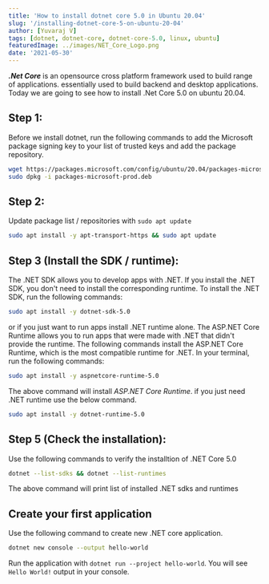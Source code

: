```yaml
---
title: 'How to install dotnet core 5.0 in Ubuntu 20.04'
slug: '/installing-dotnet-core-5-on-ubuntu-20-04'
author: [Yuvaraj V]
tags: [dotnet, dotnet-core, dotnet-core-5.0, linux, ubuntu]
featuredImage: ../images/NET_Core_Logo.png
date: '2021-05-30'
---
```


***.Net Core*** is an opensource cross platform framework used to build range of applications. essentially used to build backend and desktop applications.
Today we are going to see how to install .Net Core 5.0 on ubuntu 20.04.

## Step 1: 
Before we install dotnet, run the following commands to add the Microsoft package signing key to your list of trusted keys and add the package repository.

```bash
wget https://packages.microsoft.com/config/ubuntu/20.04/packages-microsoft-prod.deb -O packages-microsoft-prod.deb
sudo dpkg -i packages-microsoft-prod.deb
```

## Step 2:
Update package list / repositories with `sudo apt update`

```bash
sudo apt install -y apt-transport-https && sudo apt update
```

## Step 3 (Install the SDK / runtime):

The .NET SDK allows you to develop apps with .NET. If you install the .NET SDK, you don't need to install the corresponding runtime. To install the .NET SDK, run the following commands:

```bash
sudo apt install -y dotnet-sdk-5.0
```

or if you just want to run apps install .NET runtime alone.
The ASP.NET Core Runtime allows you to run apps that were made with .NET that didn't provide the runtime. The following commands install the ASP.NET Core Runtime, which is the most compatible runtime for .NET. In your terminal, run the following commands:

```bash
sudo apt install -y aspnetcore-runtime-5.0
```
 The above command will install *ASP.NET Core Runtime*. if you just need .NET runtime use the below command.

 ```bash
 sudo apt install -y dotnet-runtime-5.0
 ```

## Step 5 (Check the installation):
Use the following commands to verify the installtion of .NET Core 5.0

```bash
dotnet --list-sdks && dotnet --list-runtimes
```
The above command will print list of installed .NET sdks and runtimes


## Create your first application
Use the following command to create new .NET core application.
```bash
dotnet new console --output hello-world
```
Run the application with `dotnet run --project hello-world`.
You will see `Hello World!` output in your console.